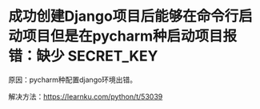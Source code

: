 # 成功创建Django项目后能够在命令行启动项目但是在pycharm种启动项目报错：缺少 SECRET_KEY

原因：pycharm种配置django环境出错。

解决方法：https://learnku.com/python/t/53039


